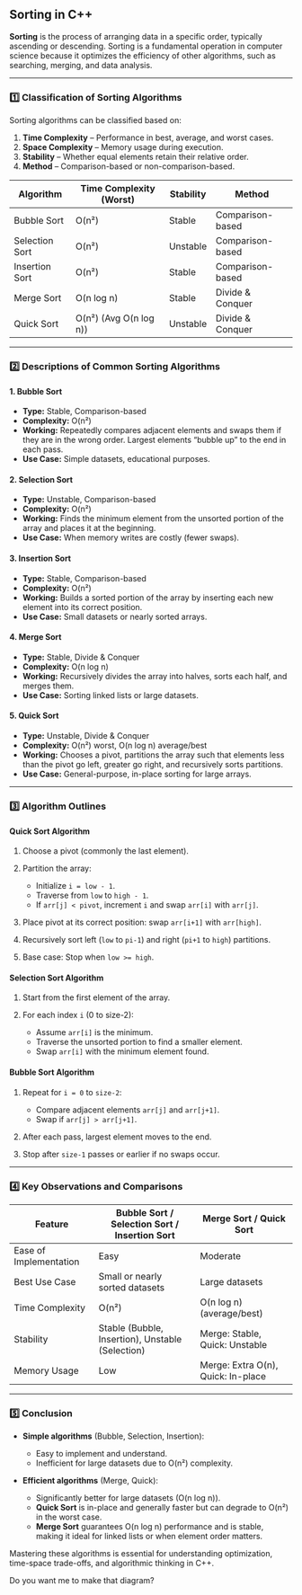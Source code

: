 ## Sorting in C++

**Sorting** is the process of arranging data in a specific order, typically ascending or descending. Sorting is a fundamental operation in computer science because it optimizes the efficiency of other algorithms, such as searching, merging, and data analysis.

---

### 1️⃣ Classification of Sorting Algorithms

Sorting algorithms can be classified based on:

1. **Time Complexity** – Performance in best, average, and worst cases.
2. **Space Complexity** – Memory usage during execution.
3. **Stability** – Whether equal elements retain their relative order.
4. **Method** – Comparison-based or non-comparison-based.

| Algorithm      | Time Complexity (Worst) | Stability | Method           |
| -------------- | ----------------------- | --------- | ---------------- |
| Bubble Sort    | O(n²)                   | Stable    | Comparison-based |
| Selection Sort | O(n²)                   | Unstable  | Comparison-based |
| Insertion Sort | O(n²)                   | Stable    | Comparison-based |
| Merge Sort     | O(n log n)              | Stable    | Divide & Conquer |
| Quick Sort     | O(n²) (Avg O(n log n))  | Unstable  | Divide & Conquer |

---

### 2️⃣ Descriptions of Common Sorting Algorithms

#### **1. Bubble Sort**

* **Type:** Stable, Comparison-based
* **Complexity:** O(n²)
* **Working:** Repeatedly compares adjacent elements and swaps them if they are in the wrong order. Largest elements “bubble up” to the end in each pass.
* **Use Case:** Simple datasets, educational purposes.

#### **2. Selection Sort**

* **Type:** Unstable, Comparison-based
* **Complexity:** O(n²)
* **Working:** Finds the minimum element from the unsorted portion of the array and places it at the beginning.
* **Use Case:** When memory writes are costly (fewer swaps).

#### **3. Insertion Sort**

* **Type:** Stable, Comparison-based
* **Complexity:** O(n²)
* **Working:** Builds a sorted portion of the array by inserting each new element into its correct position.
* **Use Case:** Small datasets or nearly sorted arrays.

#### **4. Merge Sort**

* **Type:** Stable, Divide & Conquer
* **Complexity:** O(n log n)
* **Working:** Recursively divides the array into halves, sorts each half, and merges them.
* **Use Case:** Sorting linked lists or large datasets.

#### **5. Quick Sort**

* **Type:** Unstable, Divide & Conquer
* **Complexity:** O(n²) worst, O(n log n) average/best
* **Working:** Chooses a pivot, partitions the array such that elements less than the pivot go left, greater go right, and recursively sorts partitions.
* **Use Case:** General-purpose, in-place sorting for large arrays.

---

### 3️⃣ Algorithm Outlines

#### **Quick Sort Algorithm**

1. Choose a pivot (commonly the last element).
2. Partition the array:

   * Initialize `i = low - 1`.
   * Traverse from `low` to `high - 1`.
   * If `arr[j] < pivot`, increment `i` and swap `arr[i]` with `arr[j]`.
3. Place pivot at its correct position: swap `arr[i+1]` with `arr[high]`.
4. Recursively sort left (`low` to `pi-1`) and right (`pi+1` to `high`) partitions.
5. Base case: Stop when `low >= high`.

#### **Selection Sort Algorithm**

1. Start from the first element of the array.
2. For each index `i` (0 to size-2):

   * Assume `arr[i]` is the minimum.
   * Traverse the unsorted portion to find a smaller element.
   * Swap `arr[i]` with the minimum element found.

#### **Bubble Sort Algorithm**

1. Repeat for `i = 0` to `size-2`:

   * Compare adjacent elements `arr[j]` and `arr[j+1]`.
   * Swap if `arr[j] > arr[j+1]`.
2. After each pass, largest element moves to the end.
3. Stop after `size-1` passes or earlier if no swaps occur.

---

### 4️⃣ Key Observations and Comparisons

| Feature                | Bubble Sort / Selection Sort / Insertion Sort    | Merge Sort / Quick Sort            |
| ---------------------- | ------------------------------------------------ | ---------------------------------- |
| Ease of Implementation | Easy                                             | Moderate                           |
| Best Use Case          | Small or nearly sorted datasets                  | Large datasets                     |
| Time Complexity        | O(n²)                                            | O(n log n) (average/best)          |
| Stability              | Stable (Bubble, Insertion), Unstable (Selection) | Merge: Stable, Quick: Unstable     |
| Memory Usage           | Low                                              | Merge: Extra O(n), Quick: In-place |

---

### 5️⃣ Conclusion

* **Simple algorithms** (Bubble, Selection, Insertion):

  * Easy to implement and understand.
  * Inefficient for large datasets due to O(n²) complexity.
* **Efficient algorithms** (Merge, Quick):

  * Significantly better for large datasets (O(n log n)).
  * **Quick Sort** is in-place and generally faster but can degrade to O(n²) in the worst case.
  * **Merge Sort** guarantees O(n log n) performance and is stable, making it ideal for linked lists or when element order matters.

Mastering these algorithms is essential for understanding optimization, time-space trade-offs, and algorithmic thinking in C++.

Do you want me to make that diagram?
